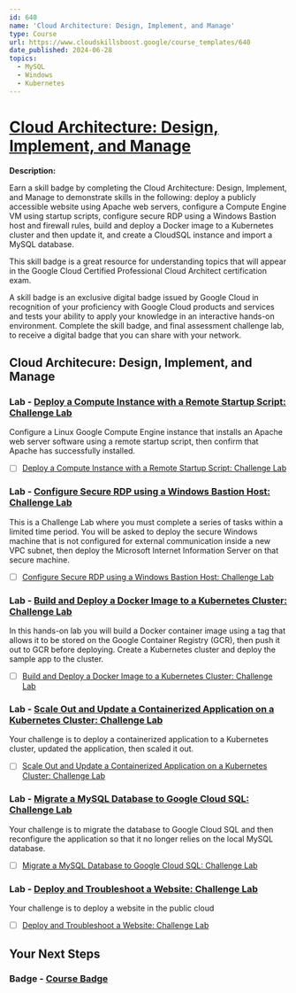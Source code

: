 ```yaml
---
id: 640
name: 'Cloud Architecture: Design, Implement, and Manage'
type: Course
url: https://www.cloudskillsboost.google/course_templates/640
date_published: 2024-06-28
topics:
  - MySQL
  - Windows
  - Kubernetes
---
```


# [Cloud Architecture: Design, Implement, and Manage](https://www.cloudskillsboost.google/course_templates/640)

**Description:**

Earn a skill badge by completing the Cloud Architecture: Design, Implement, and Manage to demonstrate skills in the following: deploy a publicly accessible website using Apache web servers, configure a Compute Engine VM using startup scripts, configure secure RDP using a Windows Bastion host and firewall rules, build and deploy a Docker image to a Kubernetes cluster and then update it, and create a CloudSQL instance and import a MySQL database.

This skill badge is a great resource for understanding topics that will appear in the Google Cloud Certified Professional Cloud Architect certification exam.

A skill badge is an exclusive digital badge issued by Google Cloud in recognition of your proficiency with Google Cloud products and services and tests your ability to apply your knowledge in an interactive hands-on environment. Complete the skill badge, and final assessment challenge lab, to receive a digital badge that you can share with your network.

## Cloud Architecure: Design, Implement, and Manage

### Lab - [Deploy a Compute Instance with a Remote Startup Script: Challenge Lab](https://www.cloudskillsboost.google/course_templates/640/labs/489765)

Configure a Linux Google Compute Engine instance that installs an Apache web server software using a remote startup script, then confirm that Apache has successfully installed.

* [ ] [Deploy a Compute Instance with a Remote Startup Script: Challenge Lab](../labs/Deploy-a-Compute-Instance-with-a-Remote-Startup-Script-Challenge-Lab.md)

### Lab - [Configure Secure RDP using a Windows Bastion Host: Challenge Lab](https://www.cloudskillsboost.google/course_templates/640/labs/489766)

This is a Challenge Lab where you must complete a series of tasks within a limited time period. You will be asked to deploy the secure Windows machine that is not configured for external communication inside a new VPC subnet, then deploy the Microsoft Internet Information Server on that secure machine. 

* [ ] [Configure Secure RDP using a Windows Bastion Host: Challenge Lab](../labs/Configure-Secure-RDP-using-a-Windows-Bastion-Host-Challenge-Lab.md)

### Lab - [Build and Deploy a Docker Image to a Kubernetes Cluster: Challenge Lab](https://www.cloudskillsboost.google/course_templates/640/labs/489767)

In this hands-on lab you will build a Docker container image using a tag that allows it to be stored on the Google Container Registry (GCR), then push it out to GCR before deploying. Create a Kubernetes cluster and deploy the sample app to the cluster.

* [ ] [Build and Deploy a Docker Image to a Kubernetes Cluster: Challenge Lab](../labs/Build-and-Deploy-a-Docker-Image-to-a-Kubernetes-Cluster-Challenge-Lab.md)

### Lab - [Scale Out and Update a Containerized Application on a Kubernetes Cluster: Challenge Lab](https://www.cloudskillsboost.google/course_templates/640/labs/489768)

Your challenge is to deploy a containerized application to a Kubernetes cluster, updated the application, then scaled it out.

* [ ] [Scale Out and Update a Containerized Application on a Kubernetes Cluster: Challenge Lab](../labs/Scale-Out-and-Update-a-Containerized-Application-on-a-Kubernetes-Cluster-Challenge-Lab.md)

### Lab - [Migrate a MySQL Database to Google Cloud SQL: Challenge Lab](https://www.cloudskillsboost.google/course_templates/640/labs/489769)

Your challenge is to migrate the database to Google Cloud SQL and then reconfigure the application so that it no longer relies on the local MySQL database.

* [ ] [Migrate a MySQL Database to Google Cloud SQL: Challenge Lab](../labs/Migrate-a-MySQL-Database-to-Google-Cloud-SQL-Challenge-Lab.md)

### Lab - [Deploy and Troubleshoot a Website: Challenge Lab](https://www.cloudskillsboost.google/course_templates/640/labs/489770)

Your challenge is to deploy a website in the public cloud

* [ ] [Deploy and Troubleshoot a Website: Challenge Lab](../labs/Deploy-and-Troubleshoot-a-Website-Challenge-Lab.md)

## Your Next Steps

### Badge - [Course Badge](https://www.cloudskillsboost.google)
